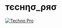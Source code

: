 # тєcнησ_ρяσ 
[![Techno Pro](https://telegra.ph/file/bb68c4ecafdb8845e333b.jpg)](https://t.me/DARK_DEVIL_OP)
